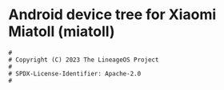 # Android device tree for Xiaomi Miatoll (miatoll)

```
#
# Copyright (C) 2023 The LineageOS Project
#
# SPDX-License-Identifier: Apache-2.0
#
```
